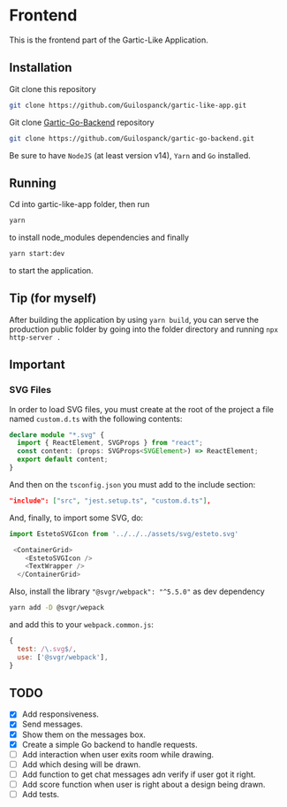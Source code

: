 # Frontend
This is the frontend part of the Gartic-Like Application.

## Installation
Git clone this repository
```bash
git clone https://github.com/Guilospanck/gartic-like-app.git
```

Git clone [Gartic-Go-Backend](https://github.com/Guilospanck/gartic-go-backend) repository
```bash
git clone https://github.com/Guilospanck/gartic-go-backend.git
```

Be sure to have <code>NodeJS</code> (at least version v14), <code>Yarn</code> and <code>Go</code> installed.

## Running

Cd into gartic-like-app folder, then run
```bash
yarn
```
to install node_modules dependencies and finally
```bash
yarn start:dev
```
to start the application.


## Tip (for myself)
After building the application by using `yarn build`, you can serve the production public folder by going into the folder directory and running
`npx http-server .`

## Important
### SVG Files
In order to load SVG files, you must create at the root of the project a file named ```custom.d.ts``` with the following contents:
```ts
declare module "*.svg" {
  import { ReactElement, SVGProps } from "react";
  const content: (props: SVGProps<SVGElement>) => ReactElement;
  export default content;
}
```
And then on the ```tsconfig.json``` you must add to the include section:
```json
"include": ["src", "jest.setup.ts", "custom.d.ts"],
```
And, finally, to import some SVG, do:
```ts
import EstetoSVGIcon from '../../../assets/svg/esteto.svg'

 <ContainerGrid>
    <EstetoSVGIcon />
    <TextWrapper />
  </ContainerGrid>
```
Also, install the library `"@svgr/webpack": "^5.5.0"` as dev dependency
```bash
yarn add -D @svgr/wepack
```
and add this to your `webpack.common.js`:
```js
{
  test: /\.svg$/,
  use: ['@svgr/webpack'],
}
```

## TODO
- [x] Add responsiveness.
- [x] Send messages.
- [x] Show them on the messages box.
- [x] Create a simple Go backend to handle requests.
- [ ] Add interaction when user exits room while drawing.
- [ ] Add which desing will be drawn.
- [ ] Add function to get chat messages adn verify if user got it right.
- [ ] Add score function when user is right about a design being drawn.
- [ ] Add tests.
